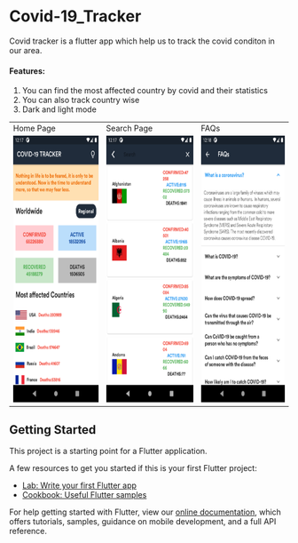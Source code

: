 # Covid-19_Tracker
Covid tracker is a flutter app which help us to track the covid conditon in our area.

#### Features:
1. You can find the most affected country by covid and their statistics
2. You can also track country wise
3. Dark and light mode

<table>
  <tr>
    <td>Home Page</td>
     <td>Search Page</td>
     <td>FAQs</td>
  </tr>
  <tr>
    <td><img src="SS1.png" width=270 height=480></td>
    <td><img src="SS2.png" width=270 height=480></td>
    <td><img src="SS3.png" width=270 height=480></td>
  </tr>
 </table>

## Getting Started

This project is a starting point for a Flutter application.

A few resources to get you started if this is your first Flutter project:

- [Lab: Write your first Flutter app](https://flutter.dev/docs/get-started/codelab)
- [Cookbook: Useful Flutter samples](https://flutter.dev/docs/cookbook)

For help getting started with Flutter, view our
[online documentation](https://flutter.dev/docs), which offers tutorials,
samples, guidance on mobile development, and a full API reference.

